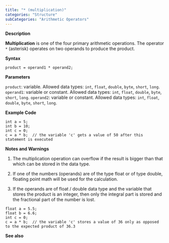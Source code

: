 ```yaml
---
title: "* (multiplication)"
categories: "Structure"
subCategories: "Arithmetic Operators"
---
```


**Description**

**Multiplication** is one of the four primary arithmetic operations. The
operator `*` (asterisk) operates on two operands to produce the product.

**Syntax**

`product = operand1 * operand2;`

**Parameters**

`product`: variable. Allowed data types: `int`, `float`, `double`,
`byte`, `short`, `long`.
`operand1`: variable or constant. Allowed data types: `int`, `float`,
`double`, `byte`, `short`, `long`.
`operand2`: variable or constant. Allowed data types: `int`, `float`,
`double`, `byte`, `short`, `long`.

**Example Code**

    int a = 5;
    int b = 10;
    int c = 0;
    c = a * b;  // the variable 'c' gets a value of 50 after this statement is executed

**Notes and Warnings**

1.  The multiplication operation can overflow if the result is bigger
    than that which can be stored in the data type.

2.  If one of the numbers (operands) are of the type float or of type
    double, floating point math will be used for the calculation.

3.  If the operands are of float / double data type and the variable
    that stores the product is an integer, then only the integral part
    is stored and the fractional part of the number is lost.

<!-- -->

    float a = 5.5;
    float b = 6.6;
    int c = 0;
    c = a * b;  // the variable 'c' stores a value of 36 only as opposed to the expected product of 36.3

**See also**

